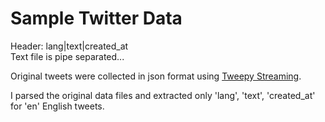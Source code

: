 # Sample Twitter Data

Header: lang|text|created_at      
Text file is pipe separated...      

Original tweets were collected in json format using [Tweepy Streaming](http://docs.tweepy.org/en/v3.4.0/streaming_how_to.html).      

I parsed the original data files and extracted only 'lang', 'text', 'created_at' for 'en' English tweets.    
